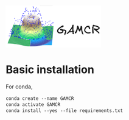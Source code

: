 <img src="https://github.com/quentin-duchemin/GAMCR/blob/main/docs/source/_static/logo.png?raw=true" width="250" alt="GAMCR">


# Basic installation

For conda,

```
conda create --name GAMCR
conda activate GAMCR
conda install --yes --file requirements.txt
```
